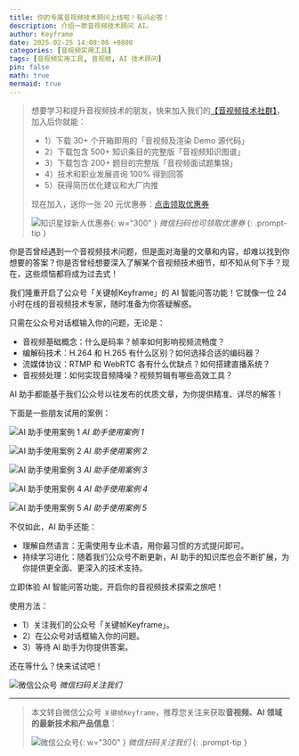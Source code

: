```yaml
---
title: 你的专属音视频技术顾问上线啦！有问必答！
description: 介绍一款音视频技术顾问 AI。
author: Keyframe
date: 2025-02-25 14:08:08 +0800
categories: [音视频实用工具]
tags: [音视频实用工具, 音视频, AI 技术顾问]
pin: false
math: true
mermaid: true
---
```


>想要学习和提升音视频技术的朋友，快来加入我们的<a href="https://t.zsxq.com/jRprT" target="_blank" rel="noopener noreferrer">【音视频技术社群】</a>，加入后你就能：
>
>- 1）下载 30+ 个开箱即用的「音视频及渲染 Demo 源代码」
>- 2）下载包含 500+ 知识条目的完整版「音视频知识图谱」
>- 3）下载包含 200+ 题目的完整版「音视频面试题集锦」
>- 4）技术和职业发展咨询 100% 得到回答
>- 5）获得简历优化建议和大厂内推
>  
>现在加入，送你一张 20 元优惠券：<a href="https://t.zsxq.com/jRprT" target="_blank" rel="noopener noreferrer">点击领取优惠券</a>
>
>![知识星球新人优惠券](assets/img/keyframe-zsxq-coupon.png){: w="300" }
>_微信扫码也可领取优惠券_
{: .prompt-tip }

你是否曾经遇到一个音视频技术问题，但是面对海量的文章和内容，却难以找到你想要的答案？你是否曾经想要深入了解某个音视频技术细节，却不知从何下手？现在，这些烦恼都将成为过去式！

我们隆重开启了公众号「关键帧Keyframe」的 AI 智能问答功能！它就像一位 24 小时在线的音视频技术专家，随时准备为你答疑解惑。

只需在公众号对话框输入你的问题，无论是：

- 音视频基础概念：什么是码率？帧率如何影响视频流畅度？
- 编解码技术：H.264 和 H.265 有什么区别？如何选择合适的编码器？
- 流媒体协议：RTMP 和 WebRTC 各有什么优缺点？如何搭建直播系统？
- 音视频处理：如何实现音频降噪？视频剪辑有哪些高效工具？

AI 助手都能基于我们公众号以往发布的优质文章，为你提供精准、详尽的解答！

下面是一些朋友试用的案例：

![AI 助手使用案例 1](assets/resource/av-tool/ai-qa-1.png)
_AI 助手使用案例 1_

![AI 助手使用案例 2](assets/resource/av-tool/ai-qa-2.png)
_AI 助手使用案例 2_

![AI 助手使用案例 3](assets/resource/av-tool/ai-qa-3.png)
_AI 助手使用案例 3_

![AI 助手使用案例 4](assets/resource/av-tool/ai-qa-4.png)
_AI 助手使用案例 4_

![AI 助手使用案例 5](assets/resource/av-tool/ai-qa-5.png)
_AI 助手使用案例 5_


不仅如此，AI 助手还能：

- 理解自然语言：无需使用专业术语，用你最习惯的方式提问即可。
- 持续学习进化：随着我们公众号不断更新，AI 助手的知识库也会不断扩展，为你提供更全面、更深入的技术支持。

立即体验 AI 智能问答功能，开启你的音视频技术探索之旅吧！

使用方法：

- 1）关注我们的公众号「关键帧Keyframe」。
- 2）在公众号对话框输入你的问题。
- 3）等待 AI 助手为你提供答案。

还在等什么？快来试试吧！

![微信公众号](assets/img/keyframe-mp.jpg)
_微信扫码关注我们_



---

> 本文转自微信公众号 `关键帧Keyframe`，推荐您关注来获取**音视频、AI 领域的最新技术和产品信息**：
>
>![微信公众号](assets/img/keyframe-mp.jpg){: w="300" }
>_微信扫码关注我们_
{: .prompt-tip }

